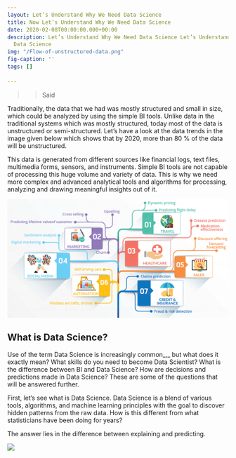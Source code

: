 ```yaml
---
layout: Let’s Understand Why We Need Data Science
title: Now Let’s Understand Why We Need Data Science
date: 2020-02-08T00:00:00.000+00:00
description: Let’s Understand Why We Need Data Science Let’s Understand Why We Need
  Data Science
img: "/Flow-of-unstructured-data.png"
fig-caption: ''
tags: []

---
```

> > Said

Traditionally, the data that we had was mostly structured and small in size, which could be analyzed by using the simple BI tools. Unlike data in the traditional systems which was mostly structured, today most of the data is unstructured or semi-structured. Let’s have a look at the data trends in the image given below which shows that by 2020, more than 80 % of the data will be unstructured.

This data is generated from different sources like financial logs, text files, multimedia forms, sensors, and instruments. Simple BI tools are not capable of processing this huge volume and variety of data. This is why we need more complex and advanced analytical tools and algorithms for processing, analyzing and drawing meaningful insights out of it.

![](assets/img/Data-Science-use-cases.png)

## **What is Data Science?**

Use of the term Data Science is increasingly common_,_ but what does it exactly mean? What skills do you need to become Data Scientist? What is the difference between BI and Data Science? How are decisions and predictions made in Data Science? These are some of the questions that will be answered further.

First, let’s see what is Data Science. Data Science is a blend of various tools, algorithms, and machine learning principles with the goal to discover hidden patterns from the raw data. How is this different from what statisticians have been doing for years?

The answer lies in the difference between explaining and predicting.

![](https://d2h0cx97tjks2p.cloudfront.net/blogs/wp-content/uploads/sites/2/2019/04/Data-Science-Applications-01.jpg)